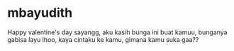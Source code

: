 # mbayudith
Happy valentine's day sayangg, aku kasih bunga ini buat kamuu, bunganya gabisa layu lhoo, kaya cintaku ke kamu, gimana kamu suka gaa??
